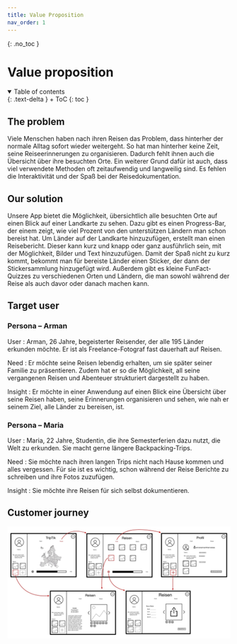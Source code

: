 ```yaml
---
title: Value Proposition
nav_order: 1
---
```


{: .no_toc }
# Value proposition

<details open markdown="block">
{: .text-delta }
<summary>Table of contents</summary>
+ ToC
{: toc }
</details>

## The problem

Viele Menschen haben nach ihren Reisen das Problem, dass hinterher der normale Alltag sofort wieder weitergeht. So hat man hinterher keine Zeit, seine Reiseerinnerungen zu organisieren. Dadurch fehlt ihnen auch die Übersicht über ihre besuchten Orte. Ein weiterer Grund dafür ist auch, dass viel verwendete Methoden oft zeitaufwendig und langweilig sind. Es fehlen die Interaktivität und der Spaß bei der Reisedokumentation.

## Our solution

Unsere App bietet die Möglichkeit, übersichtlich alle besuchten Orte auf einen Blick auf einer Landkarte zu sehen. Dazu gibt es einen Progress-Bar, der einem zeigt, wie viel Prozent von den unterstützen Ländern man schon bereist hat. Um Länder auf der Landkarte hinzuzufügen, erstellt man einen Reisebericht. Dieser kann kurz und knapp oder ganz ausführlich sein, mit der Möglichkeit, Bilder und Text hinzuzufügen.
Damit der Spaß nicht zu kurz kommt, bekommt man für bereiste Länder einen Sticker, der dann der Stickersammlung hinzugefügt wird. Außerdem gibt es kleine FunFact-Quizzes zu verschiedenen Orten und Ländern, die man sowohl während der Reise als auch davor oder danach machen kann.

## Target user

### Persona – Arman

User
: Arman, 26 Jahre, begeisterter Reisender, der alle 195 Länder erkunden möchte. Er ist als Freelance-Fotograf fast dauerhaft auf Reisen.

Need
: Er möchte seine Reisen lebendig erhalten, um sie später seiner Familie zu präsentieren. Zudem hat er so die Möglichkeit, all seine vergangenen Reisen und Abenteuer strukturiert dargestellt zu haben.

Insight
: Er möchte in einer Anwendung auf einen Blick eine Übersicht über seine Reisen haben, seine Erinnerungen organisieren und sehen, wie nah er seinem Ziel, alle Länder zu bereisen, ist.

### Persona – Maria

User
: Maria, 22 Jahre, Studentin, die ihre Semesterferien dazu nutzt, die Welt zu erkunden. Sie macht gerne längere Backpacking-Trips.

Need
: Sie möchte nach ihren langen Trips nicht nach Hause kommen und alles vergessen. Für sie ist es wichtig, schon während der Reise Berichte zu schreiben und ihre Fotos zuzufügen.

Insight
: Sie möchte ihre Reisen für sich selbst dokumentieren.

## Customer journey

![Ablaufdiagramm TripTik](assets/images/Ablaufdiagramm.jpg "Ablaufdiagramm")
